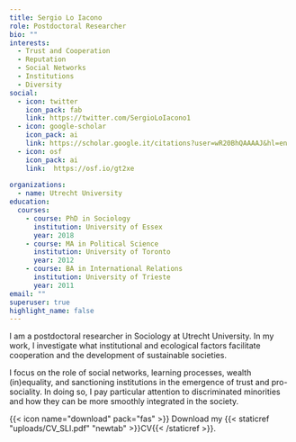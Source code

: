 ```yaml
---
title: Sergio Lo Iacono
role: Postdoctoral Researcher
bio: ""
interests:
  - Trust and Cooperation
  - Reputation
  - Social Networks
  - Institutions
  - Diversity
social:
  - icon: twitter
    icon_pack: fab
    link: https://twitter.com/SergioLoIacono1
  - icon: google-scholar
    icon_pack: ai
    link: https://scholar.google.it/citations?user=wR20BhQAAAAJ&hl=en
  - icon: osf
    icon_pack: ai
    link:  https://osf.io/gt2xe
   
organizations:
  - name: Utrecht University
education:
  courses:
    - course: PhD in Sociology
      institution: University of Essex
      year: 2018
    - course: MA in Political Science
      institution: University of Toronto
      year: 2012
    - course: BA in International Relations
      institution: University of Trieste
      year: 2011
email: ""
superuser: true
highlight_name: false
---
```

  <p> 
I am a postdoctoral researcher in Sociology at Utrecht University. In my work, I investigate what institutional and ecological factors facilitate cooperation and the development of sustainable societies.
  </p>
  <p> 
I focus on the role of social networks, learning processes, wealth (in)equality, and sanctioning institutions in the emergence of trust and pro-sociality. In doing so, I pay particular attention to discriminated minorities and how they can be more smoothly integrated in the society. 
  </p>

{{< icon name="download" pack="fas" >}} Download my {{< staticref "uploads/CV_SLI.pdf" "newtab" >}}CV{{< /staticref >}}.
